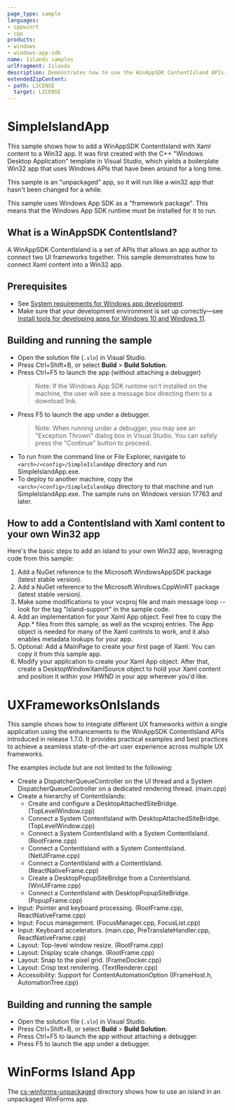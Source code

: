```yaml
---
page_type: sample
languages:
- cppwinrt
- cpp
products:
- windows
- windows-app-sdk
name: Islands samples 
urlFragment: Islands 
description: Demonstrates how to use the WinAppSDK ContentIsland APIs.
extendedZipContent:
- path: LICENSE
  target: LICENSE
---
```


# SimpleIslandApp

This sample shows how to add a WinAppSDK ContentIsland with Xaml content to a Win32 app.  It was first created with the C++ "Windows Desktop Application"
template in Visual Studio, which yields a boilerplate Win32 app that uses Windows APIs that have been around for a long time.

This sample is an "unpackaged" app, so it will run like a win32 app that hasn't been changed for a while.

This sample uses Windows App SDK as a "framework package".  This means that the Windows App SDK runtime must be installed for it to run.

## What is a WinAppSDK ContentIsland?

A WinAppSDK ContentIsland is a set of APIs that allows an app author to connect two UI frameworks together.  This sample demonstrates how
to connect Xaml content into a Win32 app.

## Prerequisites

* See [System requirements for Windows app development](https://docs.microsoft.com/windows/apps/windows-app-sdk/system-requirements).
* Make sure that your development environment is set up correctly&mdash;see [Install tools for developing apps for Windows 10 and Windows 11](https://docs.microsoft.com/windows/apps/windows-app-sdk/set-up-your-development-environment).

## Building and running the sample

* Open the solution file (`.sln`) in Visual Studio.
* Press Ctrl+Shift+B, or select **Build** \> **Build Solution**.
* Press Ctrl+F5 to launch the app (without attaching a debugger)
    > Note: If the Windows App SDK runtime isn't installed on the machine, the user will see a message box directing them to a download link.
* Press F5 to launch the app under a debugger.
    > Note: When running under a debugger, you may see an "Exception Thrown" dialog box in Visual Studio.  You can safely press the "Continue"
    button to proceed.
* To run from the command line or File Explorer, navigate to `<arch>/<config>/SimpleIslandApp` directory and run SimpleIslandApp.exe.
* To deploy to another machine, copy the `<arch>/<config>/SimpleIslandApp` directory to that machine and run SimpleIslandApp.exe.  The sample
runs on Windows version 17763 and later.

## How to add a ContentIsland with Xaml content to your own Win32 app

Here's the basic steps to add an island to your own Win32 app, leveraging code from this sample:
1. Add a NuGet reference to the Microsoft.WindowsAppSDK package (latest stable version).
2. Add a NuGet reference to the Microsoft.Windows.CppWinRT package (latest stable version).
3. Make some modifications to your vcxproj file and main message loop -- look for the tag "Island-support" in the sample code.
4. Add an implementation for your Xaml App object.  Feel free to copy the App.\* files from this sample, as well as the vcxproj entries.
The App object is needed for many of the Xaml controls to work, and it also enables metadata lookups for your app.
5. Optional: Add a MainPage to create your first page of Xaml.  You can copy it from this sample app.
6. Modify your application to create your Xaml App object.  After that, create a DesktopWindowXamlSource object to hold
your Xaml content and position it within your HWND in your app wherever you'd like.

# UXFrameworksOnIslands

This sample shows how to integrate different UX frameworks within a single application using the 
enhancements to the WinAppSDK ContentIsland APIs introduced in release 1.7.0. It provides practical 
examples and best practices to achieve a seamless state-of-the-art user experience across multiple 
UX frameworks. 

The examples include but are not limited to the following:

- Create a DispatcherQueueController on the UI thread and a System 
DispatcherQueueController on a dedicated rendering thread. (main.cpp)
- Create a hierarchy of ContentIslands:
    - Create and configure a DesktopAttachedSiteBridge. (TopLevelWindow.cpp) 
    - Connect a System ContentIsland with DesktopAttachedSiteBridge. (TopLevelWindow.cpp)
    - Connect a System ContentIsland with a System ContentIsland. (RootFrame.cpp)
    - Connect a ContentIsland with a System ContentIsland. (NetUIFrame.cpp)
    - Connect a ContentIsland with a ContentIsland. (ReactNativeFrame.cpp)
    - Create a DesktopPopupSiteBridge from a ContentIsland. (WinUIFrame.cpp)
    - Connect a ContentIsland with DesktopPopupSiteBridge. (PopupFrame.cpp)
- Input: Pointer and keyboard processing. (RootFrame.cpp, ReactNativeFrame.cpp) 
- Input: Focus management. (FocusManager.cpp, FocusList.cpp)
- Input: Keyboard accelerators. (main.cpp, PreTranslateHandler.cpp, ReactNativeFrame.cpp)
- Layout: Top-level window resize. (RootFrame.cpp)
- Layout: Display scale change. (RootFrame.cpp)
- Layout: Snap to the pixel grid. (FrameDocker.cpp)
- Layout: Crisp text rendering. (TextRenderer.cpp)
- Accessibility: Support for ContentAutomationOption (IFrameHost.h, AutomationTree.cpp)

## Building and running the sample

* Open the solution file (`.sln`) in Visual Studio.
* Press Ctrl+Shift+B, or select **Build** \> **Build Solution**.
* Press Ctrl+F5 to launch the app without attaching a debugger.
* Press F5 to launch the app under a debugger.

# WinForms Island App

The [cs-winforms-unpackaged](cs-winforms-unpackaged\README.md) directory shows how to use an island in an unpackaged WinForms app.

